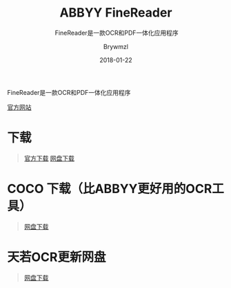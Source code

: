 ﻿---
layout:     post
title:      ABBYY FineReader
subtitle:  FineReader是一款OCR和PDF一体化应用程序
date:       2018-01-22
author:     Brywmzl
header-img: img/ABBYY FineReader/bg.png
catalog: true
tags: [OCR]

---
FineReader是一款OCR和PDF一体化应用程序

<!--more-->

[官方网站](http://www.abbyy.cn/finereader/)  

# 下载
> [官方下载](http://www.abbyy.cn/download/finereader/)
> [网盘下载](https://pan.baidu.com/s/1i-TgT7EIxilC7MyATVJj5A)

# COCO 下载（比ABBYY更好用的OCR工具）
> [网盘下载](https://pan.baidu.com/s/1c3wydXI)

# 天若OCR更新网盘
> [网盘下载](https://pan.baidu.com/s/1P2xb9kBwX1gj8j2_APivZw)